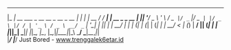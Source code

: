 
  _____                                 _      _       __        _             
 |_   _| __ ___ _ __   __ _  __ _  __ _| | ___| | __  / /_   ___| |_ __ _ _ __ 
   | || '__/ _ \ '_ \ / _` |/ _` |/ _` | |/ _ \ |/ / | '_ \ / _ \ __/ _` | '__|
   | || | |  __/ | | | (_| | (_| | (_| | |  __/   <  | (_) |  __/ || (_| | |   
   |_||_|  \___|_| |_|\__, |\__, |\__,_|_|\___|_|\_\  \___/ \___|\__\__,_|_|   
                      |___/ |___/  Just Bored - www.trenggalek6etar.id                                 
                      
